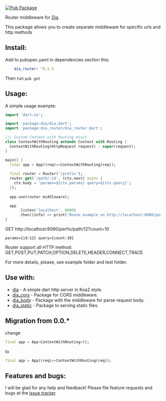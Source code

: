 <a href="https://pub.dartlang.org/packages/dia_router">  
    <img src="https://img.shields.io/pub/v/dia_router.svg"  
      alt="Pub Package" />  
</a>

Router middleware for [Dia](https://github.com/unger1984/dia).

This package allows you to create separate middleware for specific urls and http methods

## Install:

Add to pubspec.yaml in dependencies section this:

```yaml
    dia_router: ^0.1.5
```

Then run `pub get`

## Usage:

A simple usage example:

```dart
import 'dart:io';

import 'package:dia/dia.dart';
import 'package:dia_router/dia_router.dart';

/// Custom Context with Routing mixin
class ContextWithRouting extends Context with Routing {
  ContextWithRouting(HttpRequest request) : super(request);
}

main() {
  final app = App((req)=>ContextWithRouting(req));
  
  final router = Router('/prefix');
  router.get('/path/:id', (ctx,next) async {
    ctx.body = 'params=${ctx.parsms} query=${ctx.query}';
  });
  
  app.use(router.middleware);

  app
      .listen('localhost', 8080)
      .then((info) => print('Route example on http://localhost:8080/perfix/path/12?count=10'));
}
```

GET http://localhost:8080/perfix/path/12?count=10
```
params={id:12} query={count:10}
```

Router support all HTTP method: GET,POST,PUT,PATCH,OPTION,DELETE,HEADER,CONNECT,TRACE

For more details, please, see example folder and test folder.

## Use with:

* [dia](https://github.com/unger1984/dia) - A simple dart http server in Koa2 style.
* [dia_cors](https://github.com/unger1984/dia_cors) - Package for CORS middleware.
* [dia_body](https://github.com/unger1984/dia_body) - Package with the middleware for parse request body.
* [dia_static](https://github.com/unger1984/dia_static) - Package to serving static files.

## Migration from 0.0.*

change 

```dart
final app = App<ContextWithRouting>();
```

to

```dart
final app = App((req)=>ContextWithRouting(req));
```

## Features and bugs:

I will be glad for any help and feedback!
Please file feature requests and bugs at the [issue tracker][tracker].

[tracker]: https://github.com/unger1984/dia_router/issues
